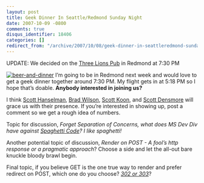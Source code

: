 ```yaml
---
layout: post
title: Geek Dinner In Seattle/Redmond Sunday Night
date: 2007-10-09 -0800
comments: true
disqus_identifier: 18406
categories: []
redirect_from: "/archive/2007/10/08/geek-dinner-in-seattleredmond-sunday-night.aspx/"
---
```


UPDATE: We decided on the [Three Lions
Pub](http://thethreelionspub.com/thethreelionspub.htm "3 lions pub website")
in Redmond at 7:30 PM

[![beer-and-dinner](https://haacked.com/images/haacked_com/WindowsLiveWriter/GeekDinnerInRedmondSundayNight_14DA5/beer-and-dinner_thumb_1.jpg)](https://haacked.com/images/haacked_com/WindowsLiveWriter/GeekDinnerInRedmondSundayNight_14DA5/beer-and-dinner_1.jpg)
I’m going to be in Redmond next week and would love to get a geek dinner
together around 7:30 PM. My flight gets in at 5:18 PM so I hope that’s
doable. **Anybody interested in joining us?**

I think [Scott
Hanselman](http://www.hanselman.com/blog/ "Scott Hanselman ComputerZen Blog"),
[Brad
Wilson](http://www.agileprogrammer.com/dotnetguy/ "Brad Wilson the .NET guy"),
[Scott
Koon](http://www.lazycoder.com/weblog/ "Scott Koon the Lazy Coder"), and
[Scott
Densmore](http://www.agileprogrammer.com/scottden/ "Scott Densmore of the CodePlex team") will
grace us with their presence. If you’re interested in showing up, post a
comment so we get a rough idea of numbers.

Topic for discussion, *Forget Separation of Concerns, what does MS Dev
Div have against [Spaghetti
Code](http://en.wikipedia.org/wiki/Spaghetti_code "Spaghetti code")? I
like spaghetti!*

Another potential topic of discussion, *Render on POST - A fool’s http
response or a pragmatic approach*? Choose a side and let the all-out
bare knuckle bloody brawl begin.

Final topic, if you believe GET is the one true way to render and prefer
redirect on POST, which one do you choose? *[302 or
303](http://www.w3.org/Protocols/rfc2616/rfc2616-sec10.html "Http Status Codes")*?

